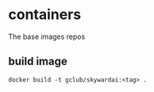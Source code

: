 # containers
The base images repos

## build image

```shell
docker build -t gclub/skywardai:<tag> .
```
